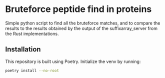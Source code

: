 # Bruteforce peptide find in proteins

Simple python script to find all the bruteforce matches, and to compare the results to the results obtained by the output of the suffixarray_server from the Rust implementations.

## Installation
This repository is built using Poetry.
Initialize the venv by running:
```sh
poetry install --no-root
```